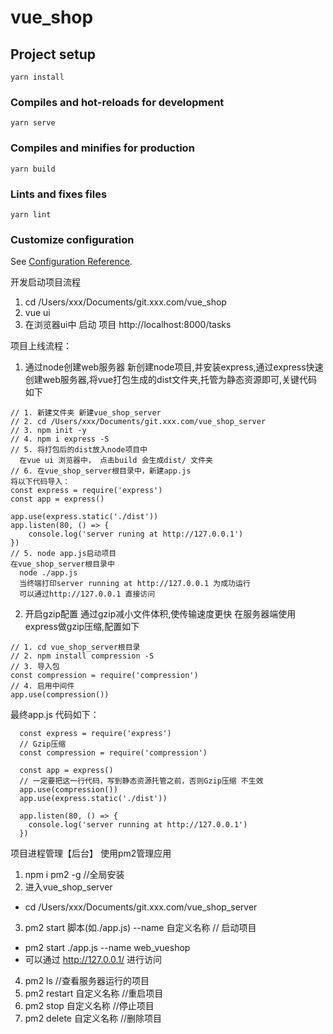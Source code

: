 # vue_shop

## Project setup
```
yarn install
```

### Compiles and hot-reloads for development
```
yarn serve
```

### Compiles and minifies for production
```
yarn build
```

### Lints and fixes files
```
yarn lint
```

### Customize configuration
See [Configuration Reference](https://cli.vuejs.org/config/).

开发启动项目流程
1. cd /Users/xxx/Documents/git.xxx.com/vue_shop
2. vue ui
3. 在浏览器ui中 启动 项目 http://localhost:8000/tasks



项目上线流程：

1. 通过node创建web服务器
新创建node项目,并安装express,通过express快速创建web服务器,将vue打包生成的dist文件夹,托管为静态资源即可,关键代码如下
```
// 1. 新建文件夹 新建vue_shop_server
// 2. cd /Users/xxx/Documents/git.xxx.com/vue_shop_server
// 3. npm init -y
// 4. npm i express -S
// 5. 将打包后的dist放入node项目中
  在vue ui 浏览器中， 点击build 会生成dist/ 文件夹
// 6. 在vue_shop_server根目录中，新建app.js
将以下代码导入：
const express = require('express')
const app = express()

app.use(express.static('./dist'))
app.listen(80, () => {
    console.log('server runing at http://127.0.0.1')
})
// 5. node app.js启动项目
在vue_shop_server根目录中
  node ./app.js 
  当终端打印server running at http://127.0.0.1 为成功运行
  可以通过http://127.0.0.1 直接访问
```

2. 开启gzip配置
通过gzip减小文件体积,使传输速度更快
在服务器端使用express做gzip压缩,配置如下
```
// 1. cd vue_shop_server根目录
// 2. npm install compression -S
// 3. 导入包
const compression = require('compression')
// 4. 启用中间件
app.use(compression())
```


最终app.js 代码如下：
```
  const express = require('express')
  // Gzip压缩
  const compression = require('compression')

  const app = express()
  // 一定要把这一行代码，写到静态资源托管之前，否则Gzip压缩 不生效
  app.use(compression())
  app.use(express.static('./dist'))

  app.listen(80, () => {
    console.log('server running at http://127.0.0.1')
  })
```

项目进程管理【后台】
使用pm2管理应用
1. npm i pm2 -g //全局安装
2. 进入vue_shop_server
- cd /Users/xxx/Documents/git.xxx.com/vue_shop_server
3. pm2 start 脚本(如./app.js) --name 自定义名称 // 启动项目
- pm2 start ./app.js --name web_vueshop
- 可以通过 http://127.0.0.1/ 进行访问
4. pm2 ls //查看服务器运行的项目
5. pm2 restart 自定义名称 //重启项目
6. pm2 stop 自定义名称 //停止项目
7. pm2 delete 自定义名称 //删除项目
